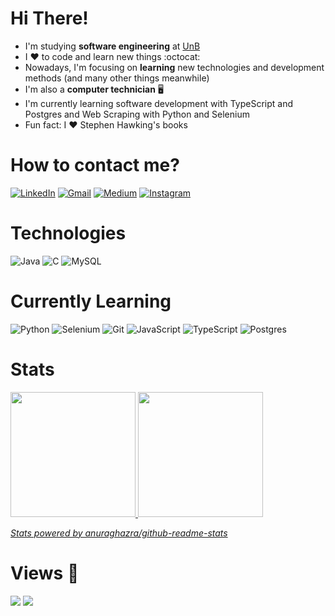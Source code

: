 # Hi There!
- I'm studying **software engineering** at [UnB](unb.br)
- I :heart: to code and learn new things :octocat:
- Nowadays, I'm focusing on **learning** new technologies and development methods (and many other things meanwhile)
- I'm also a **computer technician** :desktop_computer:
- I'm currently learning software development with TypeScript and Postgres and Web Scraping with Python and Selenium
- Fun fact: I :heart: Stephen Hawking's books

# How to contact me?
[![LinkedIn](https://img.shields.io/badge/linkedin-%230077B5.svg?style=for-the-badge&logo=linkedin&logoColor=white)](https://www.linkedin.com/in/marianogab/)
[![Gmail](https://img.shields.io/badge/Gmail-D14836?style=for-the-badge&logo=gmail&logoColor=white)](mailto:mariano.gabriel2q@gmail.com)
[![Medium](https://img.shields.io/badge/Medium-12100E?style=for-the-badge&logo=medium&logoColor=white)](https://medium.com/@mariano.gabriel2q)
[![Instagram](https://img.shields.io/badge/INSTAGRAM-%23E4405F.svg?style=for-the-badge&logo=Instagram&logoColor=white)](https://www.instagram.com/gabrielmariano_s/)

# Technologies
![Java](https://img.shields.io/badge/java-%23ED8B00.svg?style=for-the-badge&logo=java&logoColor=white)
![C](https://img.shields.io/badge/c-%2300599C.svg?style=for-the-badge&logo=c&logoColor=white)
![MySQL](https://img.shields.io/badge/mysql-%2300f.svg?style=for-the-badge&logo=mysql&logoColor=white)

# Currently Learning
![Python](https://img.shields.io/badge/python-3670A0?style=for-the-badge&logo=python&logoColor=ffdd54)
![Selenium](https://img.shields.io/badge/-selenium-%43B02A?style=for-the-badge&logo=selenium&logoColor=white)
![Git](https://img.shields.io/badge/git-%23F05033.svg?style=for-the-badge&logo=git&logoColor=white)
![JavaScript](https://img.shields.io/badge/-JavaScript-yellow?logoColor=black&style=for-the-badge&logo=JavaScript)
![TypeScript](https://img.shields.io/badge/-TypeScript-blue?logoColor=white&style=for-the-badge&logo=TypeScript)
![Postgres](https://img.shields.io/badge/postgres-%23316192.svg?style=for-the-badge&logo=postgresql&logoColor=white)

# Stats
<div align="left">
  <a href="https://github.com/gabrielm2q">
  <img height="200em" src="https://github-readme-stats.vercel.app/api?username=gabrielm2q&show_icons=true&theme=midnight-purple&border_color=7f3ace"/>
  <img height="200em" src="https://github-readme-stats.vercel.app/api/top-langs/?username=gabrielm2q&theme=midnight-purple&border_color=7f3ace&hide=HTML"/>
</div>
  
[*Stats powered by anuraghazra/github-readme-stats*](https://github.com/anuraghazra/github-readme-stats)

# Views :eyes:
![](https://komarev.com/ghpvc/?username=gabrielm2q&label=PROFILE+VIEWS&style=flat&color=7f3ace)
![](https://img.shields.io/github/followers/gabrielm2q?style=social)





